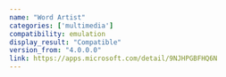 ```yaml
---
name: "Word Artist"
categories: ['multimedia']
compatibility: emulation
display_result: "Compatible"
version_from: "4.0.0.0"
link: https://apps.microsoft.com/detail/9NJHPGBFHQ6N
---
```

